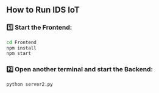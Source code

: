 ## How to Run IDS IoT

### 1️⃣ Start the Frontend:

```bash
cd Frontend
npm install
npm start
```

### 2️⃣ Open another terminal and start the Backend:

```bash
python server2.py
```
